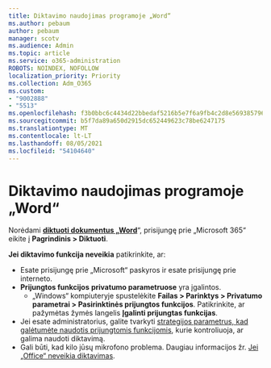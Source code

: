 ```yaml
---
title: Diktavimo naudojimas programoje „Word“
ms.author: pebaum
author: pebaum
manager: scotv
ms.audience: Admin
ms.topic: article
ms.service: o365-administration
ROBOTS: NOINDEX, NOFOLLOW
localization_priority: Priority
ms.collection: Adm_O365
ms.custom:
- "9002888"
- "5513"
ms.openlocfilehash: f3b0bbc6c4434d22bbedaf5216b5e7f6a9fb4c2d8e569385796e0da6732fe21a
ms.sourcegitcommit: b5f7da89a650d2915dc652449623c78be6247175
ms.translationtype: MT
ms.contentlocale: lt-LT
ms.lasthandoff: 08/05/2021
ms.locfileid: "54104640"
---
```

# <a name="use-dictation-in-word"></a>Diktavimo naudojimas programoje „Word“

Norėdami **[diktuoti dokumentus „Word](https://support.office.com/article/dictate-your-documents-in-word-3876e05f-3fcc-418f-b8ab-db7ce0d11d3c)**“, prisijungę prie „Microsoft 365“ eikite į **Pagrindinis > Diktuoti**.

**Jei diktavimo funkcija neveikia** patikrinkite, ar:

- Esate prisijungę prie „Microsoft“ paskyros ir esate prisijungę prie interneto.
- **Prijungtos funkcijos** **privatumo parametruose** yra įgalintos. 
    - „Windows“ kompiuteryje spustelėkite **Failas > Parinktys > Privatumo parametrai > Pasirinktinės prijungtos funkcijos**. Patikrinkite, ar pažymėtas žymės langelis **Įgalinti prijungtas funkcijas**.
- Jei esate administratorius, galite tvarkyti [strategijos parametrus, kad galėtumėte naudotis prijungtomis funkcijomis](https://docs.microsoft.com/deployoffice/privacy/manage-privacy-controls#policy-settings-for-connected-experiences), kurie kontroliuoja, ar galima naudoti diktavimą.
- Gali būti, kad kilo jūsų mikrofono problema. Daugiau informacijos žr. [Jei „Office“ neveikia diktavimas](https://support.office.com/article/If-dictation-in-Office-isn-t-working-3a740b4a-19d5-461c-b59a-d82172707fd4#OfficeVersion=Web).
